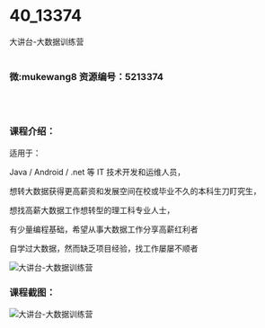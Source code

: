 # 40_13374
大讲台-大数据训练营
<br/></br>
<h3>微:mukewang8 资源编号：5213374</h3>
<br/></br>
<h3>课程介绍：</h3>
<p>适用于：</p>
<p>Java / Android / .net 等 IT 技术开发和运维人员，</p>
<p>想转<a title="查看与 大数据 相关的文章" target="_blank">大数据</a>获得更高薪资和发展空间在校或毕业不久的本科生刀盯究生，</p>
<p>想找高薪大数据工作想转型的理工科专业人士，</p>
<p>有少量编程基础，希望从事大数据工作分享高薪红利者</p>
<p>自学过大数据，然而缺乏项目经验，找工作屡屡不顺者</p>
<p><img src="https://www.ko996.com/wp-content/uploads/img/2020/05/2-146-300x189.png" alt="大讲台-大数据训练营"></p>
<div class="info-desc">
<h3>课程截图：</h3>
<p><img src="https://www.ko996.com/wp-content/uploads/img/2020/05/1-156.png" alt="大讲台-大数据训练营"></p>


			
</div>
